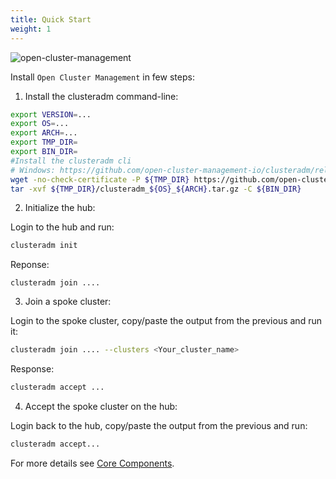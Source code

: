```yaml
---
title: Quick Start
weight: 1
---
```


![open-cluster-management](/ocm-logo.png)

Install `Open Cluster Management` in few steps:

1. Install the clusteradm command-line:
```bash
export VERSION=...
export OS=...
export ARCH=...
export TMP_DIR=
export BIN_DIR=
#Install the clusteradm cli
# Windows: https://github.com/open-cluster-management-io/clusteradm/releases/download/$VERSION/clusteradm_windows_amd64.zip -O $DEST_DIR/clusteradm.zip
wget -no-check-certificate -P ${TMP_DIR} https://github.com/open-cluster-management-io/clusteradm/releases/download/${VERSION}/clusteradm_${OS}_${ARCH}.tar.gz 
tar -xvf ${TMP_DIR}/clusteradm_${OS}_${ARCH}.tar.gz -C ${BIN_DIR}

```

2. Initialize the hub:

Login to the hub and run:

```bash
clusteradm init
```

Reponse:
```
clusteradm join ....
```
3. Join a spoke cluster:

Login to the spoke cluster, copy/paste the output from the previous and run it:

```bash
clusteradm join .... --clusters <Your_cluster_name>
```

Response:
```bash
clusteradm accept ...
```

4. Accept the spoke cluster on the hub:

Login back to the hub, copy/paste the output from the previous and run:

```bash
clusteradm accept...
```

For more details see [Core Components](getting-started/core).
